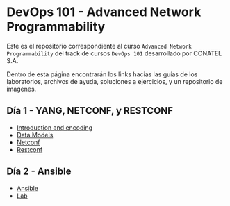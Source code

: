# DevOps 101 - Advanced Network Programmability

Este es el repositorio correspondiente al curso `Advanced Network Programmability` del track de cursos `DevOps 101` desarrollado por CONATEL S.A.

Dentro de esta página encontrarán los links hacias las guías de los laboratorios, archivos de ayuda, soluciones a ejercicios, y un repositorio de imagenes.

## Día 1 - YANG, NETCONF, y RESTCONF

- [Introduction and encoding](<./dia_1/1\ -\ Introduction\ and\ encoding.md>)
- [Data Models](<./dia_1/2\ -\ Data\ Models.md>)
- [Netconf](<./dia_1/3\ -\ Netconf.md>)
- [Restconf](<./dia_1/4\ -\ Restconf.md>)

## Día 2 - Ansible

- [Ansible](./guias/dia_2/02_ansible.md)
- [Lab](./ansible_lab/dia_2/README.md)
